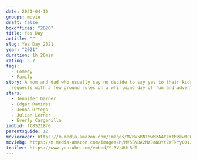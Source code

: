 ```yaml
---
date: 2021-04-10
groups: movie
draft: false
boxoffices: "2020"
title: Yes Day
artitle: ""
slug: Yes Day 2021
year: "2021"
duration: 1h 26min
rating: 5.7
tags:
  - Comedy
  - Family
story: A mom and dad who usually say no decide to say yes to their kids' wildest
  requests with a few ground rules on a whirlwind day of fun and adventure.
stars:
  - Jennifer Garner
  - Edgar Ramírez
  - Jenna Ortega
  - Julian Lerner
  - Everly Carganilla
imdbid: tt8521876
parentsguide: 12
moviecover: https://m.media-amazon.com/images/M/MV5BNTMwMzA4YzYtMzkwNC00N2ZhLTk5MjQtMjg3ODA3NDY3ZmVmXkEyXkFqcGdeQXVyMTkxNjUyNQ@@._V1_FMjpg_UY864_.jpg
moviebg: https://m.media-amazon.com/images/M/MV5BNDA2MzJmNDYtZWFkYy00Y2U0LTlmNGMtOTUzNTkwOWUwZDY2XkEyXkFqcGdeQXVyOTc5MDI5NjE@._V1_FMjpg_UX1024_.jpg
trailer: https://www.youtube.com/embed/Y-3Vr8Ut8d0
---
```

